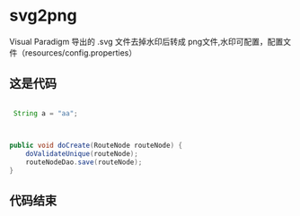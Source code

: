 # svg2png
Visual Paradigm 导出的 .svg 文件去掉水印后转成 png文件,水印可配置，配置文件（resources/config.properties） 

## 这是代码
```java
 
 String a = "aa";
 
```
```java

public void doCreate(RouteNode routeNode) {
	doValidateUnique(routeNode);
	routeNodeDao.save(routeNode);
}

```

## 代码结束
